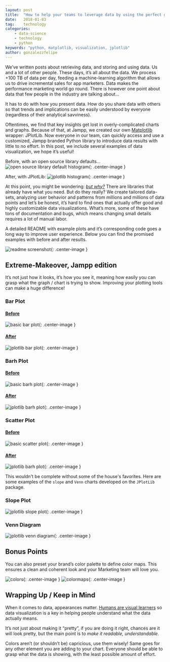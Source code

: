 ```yaml
---
layout: post
title:  "How to help your teams to leverage data by using the perfect graphs."
date:   2018-01-03
tag:    technology
categories:
    - data-science
    - technology
    - python
keywords: "python, matplotlib, visualization, jplotlib"
author: gonzalezzfelipe
---
```


<!--excerpt.start-->

We’ve written posts about retrieving data, and storing and using data. Us and
a lot of other people. These days, it’s all about the data. We process +100 TB
of data per day, feeding a machine-learning algorithm that allows us to drive
incremental sales for app marketers. Data makes the performance marketing world
go round. There is however one point about data that few people in the industry
are talking about…

It has to do with how you present data. How do you share data with others so
that trends and implications can be easily understood by everyone (regardless
  of their analytical savviness).

Oftentimes, we find that key insights get lost in overly-complicated charts
and graphs. Because of that, at Jampp, we created our own
[Matplotlib](https://matplotlib.org/) wrapper: JPlotLib. Now everyone in our
team, can quickly access and use a customized, Jampp branded Python library to
introduce data results with little to no effort. In this post, we include
several examples of data visualization, we hope it’s useful!

<!--excerpt.end-->

Before, with an open source library defaults...
![ open source library default histogram ]({{site.url}}/assets/images/jplotlib/old_histogram.png){: .center-image }

After, with JPlotLib:
![ jplotlib histogram ]({{site.url}}/assets/images/jplotlib/histogram.png){: .center-image }

At this point, you might be wondering:
[_but why?_](https://media.giphy.com/media/1M9fmo1WAFVK0/giphy.gif) There are
libraries that already have what you need. But do they really? We create
tailored data-sets, analyzing user behavior and patterns from millions and
millions of data points and let’s be honest, it’s hard to find ones that
actually offer good and highly customizable data visualizations. What’s more,
some of these have tons of documentation and bugs, which means changing small
details requires a lot of manual labor.

A detailed README with example plots and it’s corresponding code goes a long
way to improve user experience. Below you can find the promised examples with
before and after results.

![ readme screenshot ]({{site.url}}/assets/images/jplotlib/readme.png){: .center-image }

## Extreme-Makeover, Jampp edition

It’s not just how it looks, it’s how you see it, meaning how easily you can
grasp what the graph / chart is trying to show. Improving your plotting tools
can make a huge difference!

### Bar Plot

#### [Before](https://media.giphy.com/media/3oEjHLIKODQJeCtEic/giphy.gif)
![ basic bar plot ]({{site.url}}/assets/images/jplotlib/old_bar.png){: .center-image }

#### [After](https://gph.is/1POdqLV)
![ jplotlib bar plot ]({{site.url}}/assets/images/jplotlib/bar.png){: .center-image }

### Barh Plot

#### [Before](https://gph.is/2q2PjzG)
![ basic barh plot ]({{site.url}}/assets/images/jplotlib/old_barh.png){: .center-image }

#### [After](https://gph.is/1XASFqw)
![ jplotlib barh plot ]({{site.url}}/assets/images/jplotlib/barh.png){: .center-image }

### Scatter Plot

#### [Before](https://media.giphy.com/media/l1J9IcUl8ttRzrQju/giphy.gif)
![ basic scatter plot ]({{site.url}}/assets/images/jplotlib/old_scatter.png){: .center-image }

#### [After](https://gph.is/2d7Vro9)
![ jplotlib barh plot ]({{site.url}}/assets/images/jplotlib/scatter.png){: .center-image }


This wouldn't be complete without some of the house's favorites.
Here are some examples of the `slope` and `Venn` charts developed on the `JPlotLib` package.

### Slope Plot
![ jplotlib slope plot ]({{site.url}}/assets/images/jplotlib/slope.png){: .center-image }

### Venn Diagram
![ jplotlib venn diagram ]({{site.url}}/assets/images/jplotlib/venn.png){: .center-image }


## Bonus Points

You can also preset your brand’s color palette to define color maps.
This ensures a clean and coherent look and your Marketing team will love you.

![ colors ]({{site.url}}/assets/images/jplotlib/colors.png){: .center-image }
![ colormaps ]({{site.url}}/assets/images/jplotlib/colormaps.png){: .center-image }

## Wrapping Up / Keep in Mind

When it comes to data, appearances matter.
[Humans are visual learners](https://thenextweb.com/dd/2014/05/21/importance-visual-content-deliver-effectively/)
so data visualization is a key in helping people understand what the data
actually means.

It’s not just about making it “pretty”, if you are doing it right, chances are
it will look pretty, but the main point is to *make it readable,
understandable.*

Colors aren’t (or shouldn’t be) capricious, use them wisely! Same goes for any
other element you are adding to your chart. Everyone should be able to grasp
what the data is showing, with the least possible amount of effort.
